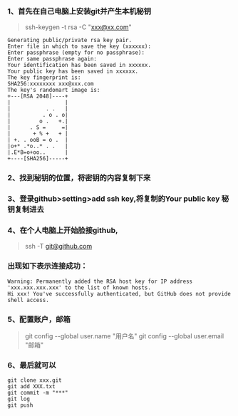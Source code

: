 ### 1、首先在自己电脑上安装git并产生本机秘钥
> ssh-keygen -t rsa -C "xxx@xx.com"
```
Generating public/private rsa key pair.
Enter file in which to save the key (xxxxxx): 
Enter passphrase (empty for no passphrase): 
Enter same passphrase again: 
Your identification has been saved in xxxxxx.
Your public key has been saved in xxxxxx.
The key fingerprint is:
SHA256:xxxxxxxx xxx@xxx.com
The key's randomart image is:
+---[RSA 2048]----+
|                 |
|           . .   |
|          . o . o|
|         o .   +.|
|      . S =     =|
|       + % +   + |
| +. . ooB = o .  |
|o+* .*o..* . .   |
|.E*B=o+oo..      |
+----[SHA256]-----+
```
### 2、找到秘钥的位置，将密钥的内容复制下来
### 3、登录github>setting>add ssh key,将复制的Your public key 秘钥复制进去
### 4、在个人电脑上开始脸接github,
> ssh -T  git@github.com
### 出现如下表示连接成功：
```
Warning: Permanently added the RSA host key for IP address 'xxx.xxx.xxx.xxx' to the list of known hosts.
Hi xxx! You've successfully authenticated, but GitHub does not provide shell access.
```
### 5、配置账户，邮箱
> git config --global user.name "用户名"
> git config --global user.email "邮箱"
### 6、最后就可以
```
git clone xxx.git
git add XXX.txt
git commit -m "***"
git log
git push 
```
